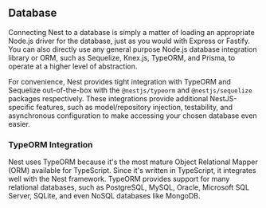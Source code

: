 ## Database

Connecting Nest to a database is simply a matter of loading an appropriate Node.js driver for the database,
just as you would with Express or Fastify. You can also directly use any general purpose Node.js database integration library or ORM,
such as Sequelize, Knex.js, TypeORM, and Prisma, to operate at a higher level of abstraction.

For convenience, Nest provides tight integration with TypeORM and Sequelize out-of-the-box with the `@nestjs/typeorm` and `@nestjs/sequelize` packages respectively.
These integrations provide additional NestJS-specific features, such as model/repository injection, testability, and asynchronous configuration to make accessing your chosen database even easier.

### TypeORM Integration

Nest uses TypeORM because it's the most mature Object Relational Mapper (ORM) available for TypeScript.
Since it's written in TypeScript, it integrates well with the Nest framework.
TypeORM provides support for many relational databases, such as PostgreSQL, MySQL, Oracle, Microsoft SQL Server, SQLite, and even NoSQL databases like MongoDB.
